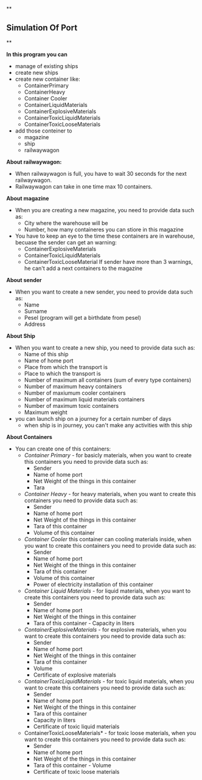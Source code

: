 **

## Simulation Of Port 

**

**In this program you can** 

 - manage of existing ships
 - create new ships
 - create new container like:
	  - ContainerPrimary
	  - ContainerHeavy
	  - Container Cooler	  
	  - ContainerLiquidMaterials
	  - ContainerExplosiveMaterials
	  - ContainerToxicLiquidMaterials
	  - ContainerToxicLooseMaterials
- add those conteiner to
	 - magazine
	 - ship
	 - railwaywagon

**About railwaywagon:** 	 
 - When railwaywagon is full,  you have to wait 30 seconds for the next railwaywagon.  
 - Railwaywagon can take in one time max 10 containers.  

**About magazine** 
 - When you are creating a new magazine, you need to provide data such as:
	 - City where the warehouse will be
	 - Number, how many containeres you can stiore in this magazine
 - You have to keep an eye to the time these containers are in warehouse, becuase the sender can get an warning:
	 - ContainerExplosiveMaterials
	 - ContainerToxicLiquidMaterials
	 - ContainerToxicLooseMaterial
If sender have more than 3 warnings, he can't add a next containers to the magazine

**About sender**
 - When you want to create a new sender, you need to provide data such as:
	 - Name
	 - Surname 
	 - Pesel (program will get a birthdate from pesel)
	 - Address
	 
**About Ship**
- When you want to create a new ship, you need to provide data such as:
	- Name of this ship
	- Name of home port
	- Place from which the transport is 
	- Place to which the transport is
	- Number of maximum all containers (sum of every type containers)
	- Number of maximum heavy containers 
	- Number of maxiumum cooler containers
	- Number of maximum liquid materials containers
	- Number of maximum toxic containers
	- Maximum weight
- you can launch ship on a journey for a certain number of days 
	- when ship is in journey, you can't make any activities with this ship

**About Containers**
 - You can create one of this containers: 
	 - *Container Primary* - for basicly materials, when you want to create this containers 
	 you need to provide data such as:
		  -  Sender 
		  - Name of home port
		  -  Net Weight of the things in this container
		 - Tara
	 - *Container Heavy* - for heavy materials, when you want to create this containers 
	 you need to provide data such as:
		  - Sender
		  - Name of home port
		  - Net Weight of the things in this container
		  - Tara of this container
		  - Volume of this container
	 - *Container Cooler* this container can cooling materials inside,  when you want to create this containers 
	 you need to provide data such as:
		  - Sender
		  - Name of home port
		  - Net Weight of the things in this container
		  - Tara of this container
		  - Volume of this container
		  - Power of electricity installation of this container
	 - *Container Liquid Materials* - for liquid materials, when you want to create this containers 
	 you need to provide data such as: 
		  - Sender
		  - Name of home port
		  - Net Weight of the things in this container
		  - Tara of this container
		   - Capacity in liters
	 -  *ContainerExplosiveMaterials* - for explosive materials,  when you want to create this containers 
	 you need to provide data such as: 
		  - Sender
		  - Name of home port
		  - Net Weight of the things in this container
		  - Tara of this container
		   - Volume
		  - Certificate of explosive materials
	 - *ContainerToxicLiquidMaterials* - for toxic liquid materials, when you want to create this containers 
	 you need to provide data such as: 
		  - Sender
		  - Name of home port
		 - Net Weight of the things in this container
		 - Tara of this container
		  - Capacity in liters
		  - Certificate of toxic liquid materials
	-  ContainerToxicLooseMaterials* - for toxic loose materials, when you want to create this containers 
	 you need to provide data such as: 
		  - Sender
		  - Name of home port
		  - Net Weight of the things in this container
		  - Tara of this container
		   - Volume
		  - Certificate of toxic loose materials
